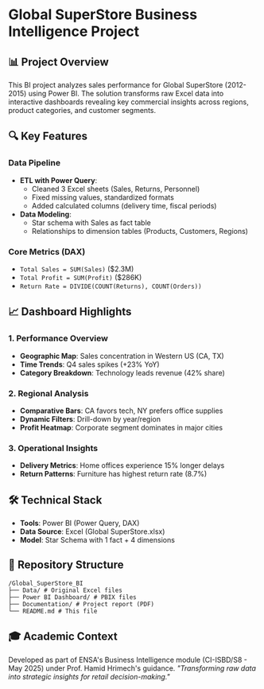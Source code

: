 # Global SuperStore Business Intelligence Project

## 📊 Project Overview
This BI project analyzes sales performance for Global SuperStore (2012-2015) using Power BI. The solution transforms raw Excel data into interactive dashboards revealing key commercial insights across regions, product categories, and customer segments.

## 🔍 Key Features

### Data Pipeline
- **ETL with Power Query**:
  - Cleaned 3 Excel sheets (Sales, Returns, Personnel)
  - Fixed missing values, standardized formats
  - Added calculated columns (delivery time, fiscal periods)
- **Data Modeling**:
  - Star schema with Sales as fact table
  - Relationships to dimension tables (Products, Customers, Regions)

### Core Metrics (DAX)
- `Total Sales = SUM(Sales)` ($2.3M)
- `Total Profit = SUM(Profit)` ($286K)
- `Return Rate = DIVIDE(COUNT(Returns), COUNT(Orders))`

## 📈 Dashboard Highlights

### 1. Performance Overview
- **Geographic Map**: Sales concentration in Western US (CA, TX)
- **Time Trends**: Q4 sales spikes (+23% YoY)
- **Category Breakdown**: Technology leads revenue (42% share)

### 2. Regional Analysis
- **Comparative Bars**: CA favors tech, NY prefers office supplies
- **Dynamic Filters**: Drill-down by year/region
- **Profit Heatmap**: Corporate segment dominates in major cities

### 3. Operational Insights
- **Delivery Metrics**: Home offices experience 15% longer delays
- **Return Patterns**: Furniture has highest return rate (8.7%)

## 🛠️ Technical Stack
- **Tools**: Power BI (Power Query, DAX)
- **Data Source**: Excel (Global SuperStore.xlsx)
- **Model**: Star Schema with 1 fact + 4 dimensions

## 📂 Repository Structure

```
/Global_SuperStore_BI
├── Data/ # Original Excel files
├── Power BI Dashboard/ # PBIX files
├── Documentation/ # Project report (PDF)
└── README.md # This file
```

## 🎓 Academic Context
Developed as part of ENSA's Business Intelligence module (CI-ISBD/S8 - May 2025) under Prof. Hamid Hrimech's guidance.
*"Transforming raw data into strategic insights for retail decision-making."*
